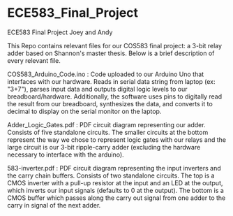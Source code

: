 # ECE583_Final_Project
ECE583 Final Project 
Joey and Andy

This Repo contains relevant files for our COS583 final project: a 3-bit relay adder based on Shannon's master thesis. Below is a brief description of every relevant file. 

COS583_Arduino_Code.ino : Code uploaded to our Arduino Uno that interfaces with our hardware. Reads in serial data string from laptop (ex: "3+7"), parses input data and outputs digital logic levels to our breadboard/hardware. Additionally, the software uses pins to digitally read the result from our breadboard, synthesizes the data, and converts it to decimal to display on the serial monitor on the laptop.

Adder_Logic_Gates.pdf : PDF circuit diagram representing our adder. Consists of five standalone circuits. The smaller circuits at the bottom represent the way we chose to represent logic gates with our relays and the large circuit is our 3-bit ripple-carry adder (excluding the hardware necessary to interface with the arduino).

583-inverter.pdf : PDF circuit diagram representing the input inverters and the carry chain buffers. Consists of two standalone circuits. The top is a CMOS inverter with a pull-up resistor at the input and an LED at the output, which inverts our input signals (defaults to 0 at the output). The bottom is a CMOS buffer which passes along the carry out signal from one adder to the carry in signal of the next adder. 
